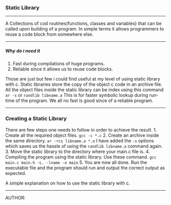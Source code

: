 ### Static Library
***

A Collections of cod routines(functions, classes and variables) that can be called upon building of a program.
In simple terms it allows programmers to reuse a code block from somewhere else.
***
##### Why do i need it
1. Fast during compilations of huge programs.
2. Reliable since it allows us to reuse code blocks.

Those are just but few i could find useful at my level of using static library with c.
Static libraries store the copy of the object c code in an archive file.
All the object files inside the static library can be index using this command 
    `ar -s` or `randlib libname.a`
This is for faster symbolic lookup during run-time of the program. We all no fast is good since of a reliable program.
***
### Creating a Static Library

There are few steps one needs to follow in order to achieve the result.
    1. Create all the required object files.
        `gcc -c *.c`
    2. Create an archive inside the same directory.
        `ar -rcs libname.a *.o`
        I have added the `-s` options which saves us the hassle of using the `randlib libname.a` command again.
    3. Move the static library to the directory where your main.c file is.
    4. Compiling the program using the static library. Use these command.
        `gcc main.c main.h -L. -lname -o main`
    5. You are now all done. Run the executable file and the program should run and output the correct output as expected.

A simple explanation on how to use the static library with c.
***
AUTHOR: <Mk-0-wan>
